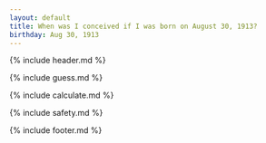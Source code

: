 ```yaml
---
layout: default
title: When was I conceived if I was born on August 30, 1913?
birthday: Aug 30, 1913
---
```


{% include header.md %}

{% include guess.md %}

{% include calculate.md %}

{% include safety.md %}

{% include footer.md %}



